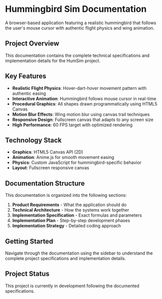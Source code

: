 # Hummingbird Sim Documentation

A browser-based application featuring a realistic hummingbird that follows the user's mouse cursor with authentic flight physics and wing animation.

## Project Overview

This documentation contains the complete technical specifications and implementation details for the HumSim project.

## Key Features

- **Realistic Flight Physics**: Hover-dart-hover movement pattern with authentic easing
- **Interactive Animation**: Hummingbird follows mouse cursor in real-time
- **Procedural Graphics**: All shapes drawn programmatically using HTML5 Canvas
- **Motion Blur Effects**: Wing motion blur using canvas trail techniques
- **Responsive Design**: Fullscreen canvas that adapts to any screen size
- **High Performance**: 60 FPS target with optimized rendering

## Technology Stack

- **Graphics**: HTML5 Canvas API (2D)
- **Animation**: Anime.js for smooth movement easing
- **Physics**: Custom JavaScript for hummingbird-specific behavior
- **Layout**: Fullscreen responsive canvas

## Documentation Structure

This documentation is organized into the following sections:

1. **Product Requirements** - What the application should do
2. **Technical Architecture** - How the systems work together
3. **Implementation Specification** - Exact formulas and parameters
4. **Implementation Plan** - Step-by-step development phases
5. **Implementation Strategy** - Detailed coding approach

## Getting Started

Navigate through the documentation using the sidebar to understand the complete project specifications and implementation details.

## Project Status

This project is currently in development following the documented specifications.